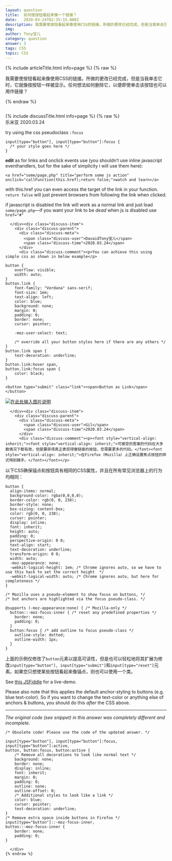 ```yaml
---
layout: question
title:  如何使按钮看起来像一个链接？
date:   2020-03-24T02:35:15.000Z
description: 我需要使按钮看起来像使用CSS的链接。所做的更改已经完成，但是当我单击它时，它就像按按钮一样被显示。任何想法如何删除它，以便即使单击该按钮也可以用作链接？...
img: 
author: Tony宝儿
category: question
answer: 3
tags: CSS
topic: CSS
---
```

<div class="article-root">
  <div class="article">
    {% include articleTitle.html info=page %}
    {% raw %}
    <div class="article-content"><p><font style="vertical-align: inherit;"><font style="vertical-align: inherit;">我需要使按钮看起来像使用CSS的链接。</font><font style="vertical-align: inherit;">所做的更改已经完成，但是当我单击它时，它就像按按钮一样被显示。</font><font style="vertical-align: inherit;">任何想法如何删除它，以便即使单击该按钮也可以用作链接？</font></font></p></div>
    {% endraw %}
  </div>
  <p style="height: 0;width:0;overflow: hidden;"> 第3240篇《如何使按钮看起来像一个链接？》来自Winter(https://github.com/aiyld/aiyld.github.io)的站点</p>
  <div class="discuss-wrapper">
    {% include discussTitle.html info=page %}
    {% raw %}
    <div class="discuss-item">
        <div class="discuss-parent">
          <div class="discuss-meta">
            <span class="discuss-user">乐米亚</span>
            <span class="discuss-time">2020.03.24</span>
          </div>
          <div class="discuss-comment"><p>try using the css pseudoclass <code>:focus</code></p>

<pre><code>input[type="button"], input[type="button"]:focus {<font></font>
  /* your style goes here */<font></font>
}<font></font>
</code></pre>

<p><strong>edit</strong> as for links and onclick events use (you shouldn’t use inline javascript eventhandlers, but for the sake of simplicity i will use them here):</p>

<pre><code>&lt;a href="some/page.php" title="perform some js action" onclick="callFunction(this.href);return false;"&gt;watch and learn&lt;/a&gt;
</code></pre>

<p>with this.href you can even access the target of the link in your function. <code>return false</code> will just prevent browsers from following the link when clicked.</p>

<p>if javascript is disabled the link will work as a normal link and just load <code>some/page.php</code>—if you want your link to be <em>dead</em> when js is disabled use <code>href="#"</code></p></div>
        </div>
        
      </div><div class="discuss-item">
        <div class="discuss-parent">
          <div class="discuss-meta">
            <span class="discuss-user">DavaidTony宝儿</span>
            <span class="discuss-time">2020.03.24</span>
          </div>
          <div class="discuss-comment"><p>You can achieve this using simple css as shown in below example</p>

<p></p><div class="snippet" data-lang="js" data-hide="false" data-console="true" data-babel="false">
<div class="snippet-code">
<pre class="snippet-code-css lang-css prettyprint-override"><code>button {<font></font>
    overflow: visible;<font></font>
    width: auto;<font></font>
}<font></font>
button.link {<font></font>
    font-family: "Verdana" sans-serif;<font></font>
    font-size: 1em;<font></font>
    text-align: left;<font></font>
    color: blue;<font></font>
    background: none;<font></font>
    margin: 0;<font></font>
    padding: 0;<font></font>
    border: none;<font></font>
    cursor: pointer;<font></font>
   <font></font>
    -moz-user-select: text;<font></font>
 <font></font>
    /* override all your button styles here if there are any others */<font></font>
}<font></font>
button.link span {<font></font>
    text-decoration: underline;<font></font>
}<font></font>
button.link:hover span,<font></font>
button.link:focus span {<font></font>
    color: black;<font></font>
}</code></pre>
<pre class="snippet-code-html lang-html prettyprint-override"><code>&lt;button type="submit" class="link"&gt;&lt;span&gt;Button as Link&lt;/span&gt;&lt;/button&gt;</code></pre>
</div>
</div>
<p></p>

<p><a href="https://i.stack.imgur.com/UdOI9.png" rel="nofollow noreferrer"><img src="https://i.stack.imgur.com/UdOI9.png" alt="在此处输入图片说明"></a></p></div>
        </div>
        
      </div><div class="discuss-item">
        <div class="discuss-parent">
          <div class="discuss-meta">
            <span class="discuss-user">Gil</span>
            <span class="discuss-time">2020.03.24</span>
          </div>
          <div class="discuss-comment"><p><font style="vertical-align: inherit;"><font style="vertical-align: inherit;">可接受的答案的代码在大多数情况下都有效，但是要获得真正表现得像链接的按钮，您需要更多的代码。</font><font style="vertical-align: inherit;">在Firefox（Mozilla）上正确设置焦点按钮的样式特别棘手。</font></font></p>

<p><font style="vertical-align: inherit;"><font style="vertical-align: inherit;">以下CSS确保锚点和按钮具有相同的CSS属性，并且在所有常见浏览器上的行为均相同：</font></font></p>

<pre><code>button {<font></font>
  align-items: normal;<font></font>
  background-color: rgba(0,0,0,0);<font></font>
  border-color: rgb(0, 0, 238);<font></font>
  border-style: none;<font></font>
  box-sizing: content-box;<font></font>
  color: rgb(0, 0, 238); <font></font>
  cursor: pointer;<font></font>
  display: inline;<font></font>
  font: inherit;<font></font>
  height: auto;<font></font>
  padding: 0;<font></font>
  perspective-origin: 0 0;<font></font>
  text-align: start;<font></font>
  text-decoration: underline;<font></font>
  transform-origin: 0 0;<font></font>
  width: auto;<font></font>
  -moz-appearance: none;<font></font>
  -webkit-logical-height: 1em; /* Chrome ignores auto, so we have to use this hack to set the correct height  */<font></font>
  -webkit-logical-width: auto; /* Chrome ignores auto, but here for completeness */<font></font>
}<font></font>
<font></font>
/* Mozilla uses a pseudo-element to show focus on buttons, */<font></font>
/* but anchors are highlighted via the focus pseudo-class. */<font></font>
<font></font>
@supports (-moz-appearance:none) { /* Mozilla-only */<font></font>
  button::-moz-focus-inner { /* reset any predefined properties */ <font></font>
    border: none;<font></font>
    padding: 0;<font></font>
  }<font></font>
  button:focus { /* add outline to focus pseudo-class */<font></font>
    outline-style: dotted;<font></font>
    outline-width: 1px;<font></font>
  }<font></font>
}<font></font>
</code></pre>

<p><font style="vertical-align: inherit;"><font style="vertical-align: inherit;">上面的示例仅修改了</font></font><code>button</code><font style="vertical-align: inherit;"><font style="vertical-align: inherit;">元素以提高可读性，但是也可以轻松地将其扩展为修改</font></font><code>input[type="button"], input[type="submit"]</code><font style="vertical-align: inherit;"><font style="vertical-align: inherit;">和</font></font><code>input[type="reset"]</code><font style="vertical-align: inherit;"><font style="vertical-align: inherit;">元素。</font><font style="vertical-align: inherit;">如果您只想使某些按钮看起来像锚点，则也可以使用一个类。</font></font></p>

<p>See <a href="https://jsfiddle.net/pcvxu3yt/10/" rel="noreferrer">this JSFiddle</a> for a live-demo.</p>

<p>Please also note that this applies the default anchor-styling to buttons (e.g. blue text-color). So if you want to change the text-color or anything else of anchors &amp; buttons, you should do this <em>after</em> the CSS above.</p>

<hr>

<p><em>The original code (see snippet) in this answer was completely different and incomplete.</em></p>

<p></p><div class="snippet" data-lang="js" data-hide="true" data-console="false" data-babel="false">
<div class="snippet-code snippet-currently-hidden">
<pre class="snippet-code-css lang-css prettyprint-override"><code>/* Obsolete code! Please use the code of the updated answer. */<font></font>
<font></font>
input[type="button"], input[type="button"]:focus, input[type="button"]:active,  <font></font>
button, button:focus, button:active {<font></font>
	/* Remove all decorations to look like normal text */<font></font>
	background: none;<font></font>
	border: none;<font></font>
	display: inline;<font></font>
	font: inherit;<font></font>
	margin: 0;<font></font>
	padding: 0;<font></font>
	outline: none;<font></font>
	outline-offset: 0;<font></font>
	/* Additional styles to look like a link */<font></font>
	color: blue;<font></font>
	cursor: pointer;<font></font>
	text-decoration: underline;<font></font>
}<font></font>
/* Remove extra space inside buttons in Firefox */<font></font>
input[type="button"]::-moz-focus-inner,<font></font>
button::-moz-focus-inner {<font></font>
    border: none;<font></font>
    padding: 0;<font></font>
}</code></pre>
</div>
</div>
<p></p></div>
        </div>
        
      </div>
    {% endraw %}
  </div>
<div>
